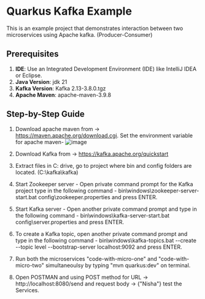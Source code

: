 # Quarkus Kafka Example
This is an example project that demonstrates interaction between two microservices using Apache kafka. (Producer-Consumer)

## Prerequisites 
1. **IDE**: Use an Integrated Development Environment (IDE) like IntelliJ IDEA or Eclipse.
2. **Java Version**: jdk 21
3. **Kafka Version**: Kafka 2.13-3.8.0.tgz
4. **Apache Maven**: apache-maven-3.9.8

## Step-by-Step Guide
1. Download apache maven from -> https://maven.apache.org/download.cgi. Set the environment variable for apache maven-
   ![image](https://github.com/user-attachments/assets/f9d4c15f-d855-41be-adff-8cd2002002b6)

2. Download Kafka from -> https://kafka.apache.org/quickstart
3. Extract files in C: drive, go to project where bin and config folders are located. (C:\kafka\kafka)
4. Start Zookeeper server - Open private command prompt for the Kafka project type in the following command - bin\windows\zookeeper-server-start.bat config\zookeeper.properties and press ENTER.
5. Start Kafka server - Open another private command prompt and type in the following command - bin\windows\kafka-server-start.bat config\server.properties and press ENTER.
6. To create a Kafka topic, open another private command prompt and type in the following command - bin\windows\kafka-topics.bat --create --topic level --bootstrap-server localhost:9092 and press ENTER. 
7. Run both the microservices "code-with-micro-one" and "code-with-micro-two" simultaneoulsy by typing "mvn quarkus:dev" on terminal.
8. Open POSTMAN and using POST method for URL -> http://localhost:8080/send and request body -> {"Nisha"} test the Services.
